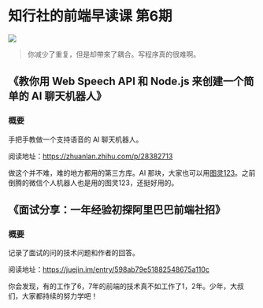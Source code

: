 # 知行社的前端早读课 第6期
![](http://upload-images.jianshu.io/upload_images/7219342-fc69399600295036.jpg?imageMogr2/auto-orient/strip%7CimageView2/2/w/1240)

> 你减少了重复，但是却帶來了耦合。写程序真的很难啊。

## 《教你用 Web Speech API 和 Node.js 来创建一个简单的 AI 聊天机器人》
### 概要
手把手教做一个支持语音的 AI 聊天机器人。

阅读地址：https://zhuanlan.zhihu.com/p/28382713

做这个并不难，难的地方都用的第三方库。AI 那块，大家也可以用[图灵123](http://www.tuling123.com/)。之前倒腾的微信个人机器人也是用的图灵123，还挺好用的。

## 《面试分享：一年经验初探阿里巴巴前端社招》
### 概要
记录了面试的问的技术问题和作者的回答。

阅读地址：https://juejin.im/entry/598ab79e51882548675a110c

你会发现，有的工作了6，7年的前端的技术真不如工作了1，2年。少年，大叔们，大家都持续的努力学吧！